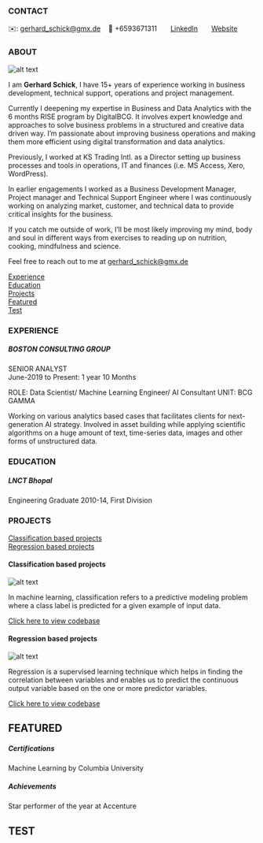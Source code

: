 <!-- CONTACT Section Starts -->
### CONTACT

<!-- Add your details -->
✉️: gerhard_schick@gmx.de 
&nbsp;&nbsp; 📲 +6593671311
&nbsp;&nbsp;&nbsp;&nbsp;&nbsp; [LinkedIn](https://www.linkedin.com/in/gerhardschick/) 
&nbsp;&nbsp;&nbsp;&nbsp;&nbsp; [Website](https://datasciencestunt.com/)
<!-- CONTACT Section Ends -->

<!-- ABOUT Section Starts -->
### ABOUT
<!-- Add link to your picture -->

![alt text](https://raw.githubusercontent.com/Wahrheitssuchender/Gerhard_Schick/main/Pictures/Gerhard%20Schick%20small.jpg)

<!-- Add your details -->

I am __Gerhard Schick__, I have 15+ years of experience working in business development, technical support, operations and project management.

Currently I deepening my expertise in Business and Data Analytics with the 6 months RISE program by DigitalBCG. It involves expert knowledge and approaches to solve business problems in a structured and creative data driven way. I’m passionate about improving business operations and making them more efficient using digital transformation and data analytics.

Previously, I worked at KS Trading Intl. as a Director setting up business processes and tools in operations, IT and finances (i.e. MS Access, Xero, WordPress).

In earlier engagements I worked as a Business Development Manager, Project manager and Technical Support Engineer where I was continuously working on analyzing market, customer, and technical data to provide critical insights for the business.

If you catch me outside of work, I’ll be most likely improving my mind, body and soul in different ways from exercises to reading up on nutrition, cooking, mindfulness and science.

Feel free to reach out to me at gerhard_schick@gmx.de


<!-- Add link to the sections -->
[Experience](#experience) <br>
[Education](#education) <br>
[Projects](#projects) <br>
[Featured](#featured) <br> 
[Test](#test) <br>

<!-- ABOUT Section Ends -->

<!-- EXPERIENCE Section Starts -->
### EXPERIENCE
<!-- Add your details -->
##### BOSTON CONSULTING GROUP
SENIOR ANALYST<br>
June-2019 to Present: 1 year 10 Months

ROLE: Data Scientist/ Machine Learning Engineer/ AI Consultant
UNIT: BCG GAMMA

Working on various analytics based cases that facilitates clients for next-generation AI strategy. Involved in asset building while applying scientific algorithms on a huge amount of text, time-series data, images and other forms of unstructured data.

<!-- EXPERIENCE Section Ends -->

<!-- EDUCATION Section Starts -->
### EDUCATION
<!-- Add your details -->
##### LNCT Bhopal
Engineering Graduate 2010-14, First Division

<!-- EDUCATION Section Ends -->

<!-- PROJECTS Section Starts -->
### PROJECTS
<!-- Add your details -->

[Classification based projects](#classification-based-projects) <br>
[Regression based projects](#regression-based-projects) <br>

<!-- Add your details -->

#### Classification based projects
![alt text](https://raw.githubusercontent.com/krvishwesh54/Kumar-Vishwesh/main/images/Classification.png)

In machine learning, classification refers to a predictive modeling problem where a class label is predicted for a given example of input data.

[Click here to view codebase](https://github.com/krvishwesh54/DataScience_DeepLearning_MachineLearning/tree/master/Classification)

#### Regression based projects
![alt text](https://raw.githubusercontent.com/krvishwesh54/Kumar-Vishwesh/main/images/Regression.jpg)

Regression is a supervised learning technique which helps in finding the correlation between variables and enables us to predict the continuous output variable based on the one or more predictor variables.

[Click here to view codebase](https://github.com/krvishwesh54/DataScience_DeepLearning_MachineLearning/tree/master/Regression)

<!-- PROJECTS Section Ends -->

<!-- FEATURED Section Starts -->
## FEATURED
<!-- Add your details -->
##### Certifications
Machine Learning by Columbia University

##### Achievements
Star performer of the year at Accenture
<!-- FEATURED Section Ends -->

## TEST
<!-- Add your details -->
